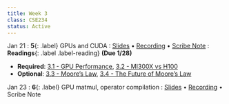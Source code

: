```yaml
---
title: Week 3
class: CSE234
status: Active
---
```


Jan 21
: **5**{: .label} GPUs and CUDA
  : [Slides](assets/slides/jan21.pdf) &#8226; [Recording](https://podcast.ucsd.edu/watch/wi25/cse234_a00/4) &#8226; [Scribe Note](assets/scribe_notes/jan21_scribe.pdf)
: **Readings**{: .label .label-reading} **(Due 1/28)**
  * **Required**: [3.1 - GPU Performance](https://docs.nvidia.com/deeplearning/performance/index.html#performance-background), [3.2 - MI300X vs H100](https://semianalysis.com/2024/12/22/mi300x-vs-h100-vs-h200-benchmark-part-1-training/)
  * **Optional**: [3.3 - Moore’s Law](https://www.cs.utexas.edu/~fussell/courses/cs352h/papers/moore.pdf), [3.4 - The Future of Moore’s Law](https://royalsocietypublishing.org/doi/epdf/10.1098/rsta.2019.0061)


Jan 23
: **6**{: .label} GPU matmul, operator compilation
  : [Slides](assets/slides/jan23.pdf) &#8226; [Recording](https://podcast.ucsd.edu/watch/wi25/cse234_a00/5) &#8226; Scribe Note